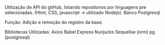 Utilização de API do gitHub, listando repositorios por linguagens pre selecionadas. (Html, CSS, javascript -> utilizado Nodejs). Banco Postgresql

Função: Adição e remoção do registro da base.

Bibliotecas Utilizadas: Axios Babel Express Nunjucks Sequelise (orm) pg (postgresql)
